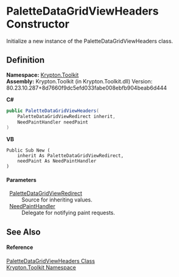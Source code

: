 # PaletteDataGridViewHeaders Constructor


Initialize a new instance of the PaletteDataGridViewHeaders class.



## Definition
**Namespace:** <a href="79d2eac2-21f4-54ff-7552-b20c33c30600.md">Krypton.Toolkit</a>  
**Assembly:** Krypton.Toolkit (in Krypton.Toolkit.dll) Version: 80.23.10.287+8d7660f9dc5efd033fabe008ebfb904beab6d444

**C#**
``` C#
public PaletteDataGridViewHeaders(
	PaletteDataGridViewRedirect inherit,
	NeedPaintHandler needPaint
)
```
**VB**
``` VB
Public Sub New ( 
	inherit As PaletteDataGridViewRedirect,
	needPaint As NeedPaintHandler
)
```



#### Parameters
<dl><dt>  <a href="ea91163e-137a-205f-1102-215735093cc4.md">PaletteDataGridViewRedirect</a></dt><dd>Source for inheriting values.</dd><dt>  <a href="33f685bd-f838-7c82-3e84-2827dccd141e.md">NeedPaintHandler</a></dt><dd>Delegate for notifying paint requests.</dd></dl>

## See Also


#### Reference
<a href="97b2a8c3-ce28-9b86-887d-a3dc7811305f.md">PaletteDataGridViewHeaders Class</a>  
<a href="79d2eac2-21f4-54ff-7552-b20c33c30600.md">Krypton.Toolkit Namespace</a>  
